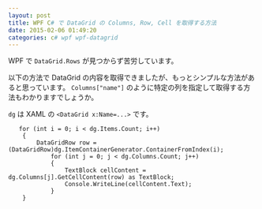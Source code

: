 ```yaml
---
layout: post
title: WPF C# で DataGrid の Columns, Row, Cell を取得する方法
date: 2015-02-06 01:49:20
categories: c# wpf wpf-datagrid
---
```

<p>WPF で <code>DataGrid.Rows</code> が見つからず苦労しています。</p>

<p>以下の方法で DataGrid の内容を取得できましたが、もっとシンプルな方法があると思っています。 <code>Columns["name"]</code> のように特定の列を指定して取得する方法もわかりますでしょうか。</p>

<p><code>dg</code> は XAML の <code>&lt;DataGrid x:Name=...&gt;</code> です。</p>

<pre><code>   for (int i = 0; i &lt; dg.Items.Count; i++)
    {
        DataGridRow row = (DataGridRow)dg.ItemContainerGenerator.ContainerFromIndex(i);
            for (int j = 0; j &lt; dg.Columns.Count; j++)
            {
                TextBlock cellContent = dg.Columns[j].GetCellContent(row) as TextBlock;
                Console.WriteLine(cellContent.Text);
            }
    }
</code></pre>
